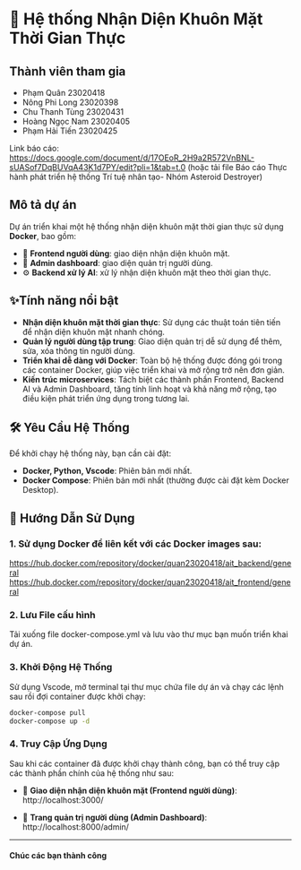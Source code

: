 # 🚀 Hệ thống Nhận Diện Khuôn Mặt Thời Gian Thực


## Thành viên tham gia
- Phạm Quân 23020418
- Nông Phi Long 23020398
- Chu Thanh Tùng 23020431
- Hoàng Ngọc Nam 23020405
- Phạm Hải Tiến 23020425

Link báo cáo: https://docs.google.com/document/d/17OEoR_2H9a2R572VnBNL-sUASof7DqBUVqA43K1d7PY/edit?pli=1&tab=t.0    (hoặc tải file Báo cáo Thực hành phát triển hệ thống Trí tuệ nhân tạo- Nhóm Asteroid Destroyer)

## Mô tả dự án 
Dự án triển khai một hệ thống nhận diện khuôn mặt thời gian thực sử dụng **Docker**, bao gồm:
- 👤 **Frontend người dùng**: giao diện nhận diện khuôn mặt.
- 🔐 **Admin dashboard**: giao diện quản trị người dùng.
- ⚙️ **Backend xử lý AI**: xử lý nhận diện khuôn mặt theo thời gian thực.


## ✨Tính năng nổi bật
- **Nhận diện khuôn mặt thời gian thực**: Sử dụng các thuật toán tiên tiến để nhận diện khuôn mặt nhanh chóng.
- **Quản lý người dùng tập trung**: Giao diện quản trị dễ sử dụng để thêm, sửa, xóa thông tin người dùng.
- **Triển khai dễ dàng với Docker**: Toàn bộ hệ thống được đóng gói trong các container Docker, giúp việc triển khai và mở rộng trở nên đơn giản.
- **Kiến trúc microservices**: Tách biệt các thành phần Frontend, Backend AI và Admin Dashboard, tăng tính linh hoạt và khả năng mở rộng, tạo điều kiện phát triển ứng dụng trong tương lai.


## 🛠️ Yêu Cầu Hệ Thống
Để khởi chạy hệ thống này, bạn cần cài đặt:
- **Docker, Python, Vscode**: Phiên bản mới nhất.
- **Docker Compose**: Phiên bản mới nhất (thường được cài đặt kèm Docker Desktop).


## 🧾 Hướng Dẫn Sử Dụng
### 1. Sử dụng Docker để liên kết với các Docker images sau:
https://hub.docker.com/repository/docker/quan23020418/ait_backend/general
https://hub.docker.com/repository/docker/quan23020418/ait_frontend/general


### 2. Lưu File cấu hình
Tải xuống file docker-compose.yml và lưu vào thư mục bạn muốn triển khai dự án.

### 3. Khởi Động Hệ Thống
Sử dụng Vscode, mở terminal tại thư mục chứa file dự án và chạy các lệnh sau rồi đợi container được khởi chạy:

```bash
docker-compose pull
docker-compose up -d
```


### 4. Truy Cập Ứng Dụng
Sau khi các container đã được khởi chạy thành công, bạn có thể truy cập các thành phần chính của hệ thống như sau:

- 👤 **Giao diện nhận diện khuôn mặt (Frontend người dùng)**:  
  http://localhost:3000/

- 🔐 **Trang quản trị người dùng (Admin Dashboard)**:  
  http://localhost:8000/admin/
  
---
#### Chúc các bạn thành công

